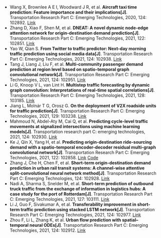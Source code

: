 * Wang X, Brownlee A E I, Woodward J R, et al. <b>Aircraft taxi time prediction: Feature importance and their implications[J]</b>. Transportation Research Part C: Emerging Technologies, 2020, 124: 102892. [Link](https://www.sciencedirect.com/science/article/pii/S0968090X20307920)
* Zhang D, Xiao F, Shen M, et al. <b>DNEAT: A novel dynamic node-edge attention network for origin-destination demand prediction[J]</b>. Transportation Research Part C: Emerging Technologies, 2021, 122: 102851. [Link](https://www.sciencedirect.com/science/article/pii/S0968090X20307518)
* Yao W, Qian S. <b>From Twitter to traffic predictor: Next-day morning traffic prediction using social media data[J]</b>. Transportation Research Part C: Emerging Technologies, 2021, 124: 102938. [Link](https://www.sciencedirect.com/science/article/pii/S0968090X20308354)
* Tang J, Liang J, Liu F, et al. <b>Multi-community passenger demand prediction at region level based on spatio-temporal graph convolutional network[J]</b>. Transportation Research Part C: Emerging Technologies, 2021, 124: 102951. [Link](https://www.sciencedirect.com/science/article/pii/S0968090X20308482)
* Li G, Knoop V L, van Lint H. <b>Multistep traffic forecasting by dynamic graph convolution: Interpretations of real-time spatial correlations[J]</b>. Transportation Research Part C: Emerging Technologies, 2021, 128: 103185. [Link](https://www.sciencedirect.com/science/article/pii/S0968090X21002011)
* Jiang L, Molnár T G, Orosz G. <b>On the deployment of V2X roadside units for traffic prediction[J]</b>. Transportation Research Part C: Emerging Technologies, 2021, 129: 103238. [Link](https://www.sciencedirect.com/science/article/pii/S0968090X21002515)
* Mahmoud N, Abdel-Aty M, Cai Q, et al. <b>Predicting cycle-level traffic movements at signalized intersections using machine learning models[J]</b>. Transportation research part C: emerging technologies, 2021, 124: 102930. [Link](https://www.sciencedirect.com/science/article/pii/S0968090X20308299)
* Ke J, Qin X, Yang H, et al. <b>Predicting origin-destination ride-sourcing demand with a spatio-temporal encoder-decoder residual multi-graph convolutional network[J]</b>. Transportation Research Part C: Emerging Technologies, 2021, 122: 102858. [Link](https://www.sciencedirect.com/science/article/pii/S0968090X20307580) [Code](https://github.com/kejintao/ST-ED-RMGC)
* Zhang J, Che H, Chen F, et al. <b>Short-term origin-destination demand prediction in urban rail transit systems: A channel-wise attentive split-convolutional neural network method[J]</b>. Transportation Research Part C: Emerging Technologies, 124: 102928. [Link](https://www.sciencedirect.com/science/article/pii/S0968090X20308275)
* Nadi A, Sharma S, Snelder M, et al. <b>Short-term prediction of outbound truck traffic from the exchange of information in logistics hubs: A case study for the port of Rotterdam[J]</b>. Transportation Research Part C: Emerging Technologies, 2021, 127: 103111. [Link](https://www.sciencedirect.com/science/article/pii/S0968090X21001303)
* Li J, Guo F, Sivakumar A, et al. <b>Transferability improvement in short-term traffic prediction using stacked LSTM network[J]</b>. Transportation Research Part C: Emerging Technologies, 2021, 124: 102977. [Link](https://www.sciencedirect.com/science/article/pii/S0968090X21000140)
* Zhou F, Li L, Zhang K, et al. <b>Urban flow prediction with spatial–temporal neural ODEs[J]</b>. Transportation Research Part C: Emerging Technologies, 2021, 124: 102912. [Link](https://www.sciencedirect.com/science/article/pii/S0968090X2030810X)
